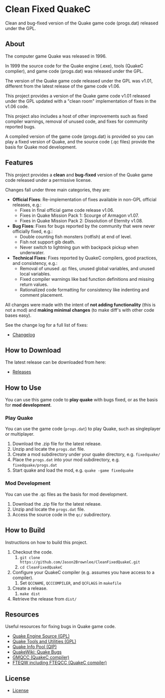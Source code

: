 # Clean Fixed QuakeC

Clean and bug-fixed version of the Quake game code (progs.dat) released under the GPL.

## About

The computer game Quake was released in 1996.

In 1999 the source code for the Quake engine (.exe), tools (QuakeC complier), and game code (progs.dat) was released under the GPL.

The version of the Quake game code released under the GPL was v1.01, different from the latest release of the game code v1.06.

This project provides a version of the Quake game code v1.01 released under the GPL updated with a "clean room" implementation of fixes in the v1.06 code.

This project also includes a host of other improvements such as fixed compiler warnings, removal of unused code, and fixes for community reported bugs.

A compiled version of the game code (progs.dat) is provided so you can play a fixed version of Quake, and the source code (.qc files) provide the basis for Quake mod development.

## Features

This project provides a **clean** and **bug-fixed** version of the Quake game code released under a permissive license.

Changes fall under three main categories, they are:

* **Official Fixes**: Re-implementation of fixes available in non-GPL official releases, e.g.:
    * Fixes in final official game code release v1.06.
    * Fixes in Quake Mission Pack 1: Scourge of Armagon v1.07.
    * Fixes in Quake Mission Pack 2: Dissolution of Eternity v1.08.
* **Bug Fixes**: Fixes for bugs reported by the community that were never officially fixed, e.g.:
    * Double counting fish monsters (rotfish) at end of level.
    * Fish not support gib death.
    * Never switch to lightning gun with backpack pickup when underwater.
* **Technical Fixes**: Fixes reported by QuakeC compilers, good practices, and consistency, e.g.:
    * Removal of unused .qc files, unused global variables, and unused local variables.
    * Fixed compiler warnings like bad function definitions and missing return values.
    * Rationalized code formatting for consistency like indenting and comment placement.

All changes were made with the intent of **not adding functionality** (this is not a mod) and **making minimal changes** (to make diff's with other code bases easy).

See the change log for a full list of fixes:

* [Changelog](CHANGELOG.txt)


## How to Download

The latest release can be downloaded from here:

* [Releases](https://github.com/Jason2Brownlee/CleanFixedQuakeC/releases)

## How to Use

You can use this game code to **play quake** with bugs fixed, or as the basis for **mod development**.

### Play Quake

You can use the game code (`progs.dat`) to play Quake, such as singleplayer or multiplayer.

1. Download the .zip file for the latest release.
2. Unzip and locate the `progs.dat` file.
3. Create a mod subdirectory under your quake directory, e.g. `fixedquake/`
4. Place the `progs.dat` into your mod subdirectory, e.g. `fixedquake/progs.dat`
5. Start quake and load the mod, e.g. `quake -game fixedquake`

### Mod Development

You can use the .qc files as the basis for mod development.

1. Download the .zip file for the latest release.
2. Unzip and locate the `progs.dat` file.
3. Access the source code in the `qc/` subdirectory.

## How to Build

Instructions on how to build this project.

1. Checkout the code.
	1. `git clone https://github.com/Jason2Brownlee/CleanFixedQuakeC.git`
	2. `cd CleanFixedQuakeC`
2. Configure your QuakeC compiler (e.g. assumes you have access to a compiler).
	1. Set `QCCNAME`, `QCCCOMPILER`, and `QCFLAGS` in `makefile`
3. Create a release.
	1. `make dist`
4. Retrieve the release from `dist/`

## Resources

Useful resources for fixing bugs in Quake game code.

* [Quake Engine Source (GPL)](https://github.com/id-Software/Quake)
* [Quake Tools and Utilities (GPL)](https://github.com/id-Software/Quake-Tools)
* [Quake Info Pool (QIP)](https://www.quake-info-pool.net/home.htm)
* [QuakeWiki: Quake Bugs](https://quakewiki.org/wiki/Quake_bugs)
* [GMQCC (QuakeC compiler)](https://graphitemaster.github.io/gmqcc/)
* [FTEQW including FTEQCC (QuakeC compiler)](https://triptohell.info/)

## License

* [License](LICENSE.txt)
